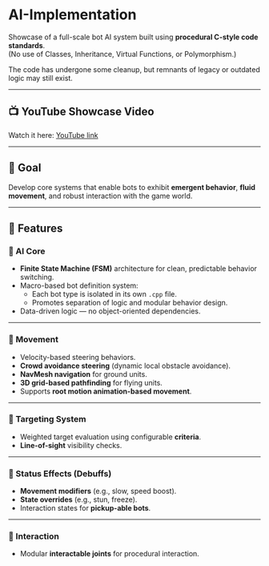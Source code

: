 # AI-Implementation

Showcase of a full-scale bot AI system built using **procedural C-style code standards**.  
(No use of Classes, Inheritance, Virtual Functions, or Polymorphism.)

The code has undergone some cleanup, but remnants of legacy or outdated logic may still exist.

---


## 📺 YouTube Showcase Video
Watch it here: [YouTube link](https://www.youtube.com/watch?v=QfXUkHWNXbE)

---

## 🎯 Goal

Develop core systems that enable bots to exhibit **emergent behavior**, **fluid movement**, and robust interaction with the game world.

---

## 🚀 Features

### 🧠 AI Core
- **Finite State Machine (FSM)** architecture for clean, predictable behavior switching.
- Macro-based bot definition system:
  - Each bot type is isolated in its own `.cpp` file.
  - Promotes separation of logic and modular behavior design.
- Data-driven logic — no object-oriented dependencies.

---

### 🦿 Movement
- Velocity-based steering behaviors.
- **Crowd avoidance steering** (dynamic local obstacle avoidance).
- **NavMesh navigation** for ground units.
- **3D grid-based pathfinding** for flying units.
- Supports **root motion animation-based movement**.

---

### 🎯 Targeting System
- Weighted target evaluation using configurable **criteria**.
- **Line-of-sight** visibility checks.

---

### 🧊 Status Effects (Debuffs)
- **Movement modifiers** (e.g., slow, speed boost).
- **State overrides** (e.g., stun, freeze).
- Interaction states for **pickup-able bots**.

---

### 🧩 Interaction
- Modular **interactable joints** for procedural interaction.
